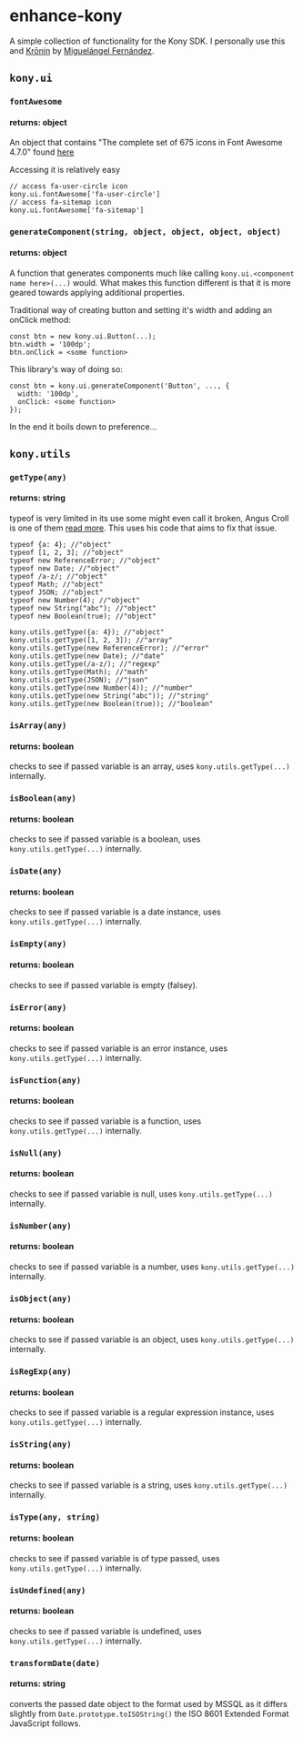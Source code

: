 # enhance-kony
A simple collection of functionality for the Kony SDK. I personally use this and [Krōnin](https://github.com/mig82/kronin) by [Miguelángel Fernández](https://github.com/mig82).

## ```kony.ui```
### ```fontAwesome```
#### returns: object
An object that contains "The complete set of 675 icons in Font Awesome 4.7.0" found [here](https://fontawesome.com/v4.7.0/icons/)

Accessing it is relatively easy
```
// access fa-user-circle icon
kony.ui.fontAwesome['fa-user-circle']
// access fa-sitemap icon
kony.ui.fontAwesome['fa-sitemap']
```

### ```generateComponent(string, object, object, object, object)```
#### returns: object
A function that generates components much like calling ```kony.ui.<component name here>(...)``` would.
What makes this function different is that it is more geared towards applying additional properties.

Traditional way of creating button and setting it's width and adding an onClick method:
```
const btn = new kony.ui.Button(...);
btn.width = '100dp';
btn.onClick = <some function>
```
This library's way of doing so:
```
const btn = kony.ui.generateComponent('Button', ..., {
  width: '100dp',
  onClick: <some function>
});
```
In the end it boils down to preference...

## ```kony.utils```
### ```getType(any)```
#### returns: string
typeof is very limited in its use some might even call it broken, Angus Croll is one of them [read more](https://javascriptweblog.wordpress.com/2011/08/08/fixing-the-javascript-typeof-operator/). This uses his code that aims to fix that issue.
```
typeof {a: 4}; //"object"
typeof [1, 2, 3]; //"object"
typeof new ReferenceError; //"object"
typeof new Date; //"object"
typeof /a-z/; //"object"
typeof Math; //"object"
typeof JSON; //"object"
typeof new Number(4); //"object"
typeof new String("abc"); //"object"
typeof new Boolean(true); //"object"

kony.utils.getType({a: 4}); //"object"
kony.utils.getType([1, 2, 3]); //"array"
kony.utils.getType(new ReferenceError); //"error"
kony.utils.getType(new Date); //"date"
kony.utils.getType(/a-z/); //"regexp"
kony.utils.getType(Math); //"math"
kony.utils.getType(JSON); //"json"
kony.utils.getType(new Number(4)); //"number"
kony.utils.getType(new String("abc")); //"string"
kony.utils.getType(new Boolean(true)); //"boolean"
```

### ```isArray(any)```
#### returns: boolean
checks to see if passed variable is an array, uses ```kony.utils.getType(...)``` internally.

### ```isBoolean(any)```
#### returns: boolean
checks to see if passed variable is a boolean, uses ```kony.utils.getType(...)``` internally.

### ```isDate(any)```
#### returns: boolean
checks to see if passed variable is a date instance, uses ```kony.utils.getType(...)``` internally.

### ```isEmpty(any)```
#### returns: boolean
checks to see if passed variable is empty (falsey).

### ```isError(any)```
#### returns: boolean
checks to see if passed variable is an error instance, uses ```kony.utils.getType(...)``` internally.

### ```isFunction(any)```
#### returns: boolean
checks to see if passed variable is a function, uses ```kony.utils.getType(...)``` internally.

### ```isNull(any)```
#### returns: boolean
checks to see if passed variable is null, uses ```kony.utils.getType(...)``` internally.

### ```isNumber(any)```
#### returns: boolean
checks to see if passed variable is a number, uses ```kony.utils.getType(...)``` internally.

### ```isObject(any)```
#### returns: boolean
checks to see if passed variable is an object, uses ```kony.utils.getType(...)``` internally.

### ```isRegExp(any)```
#### returns: boolean
checks to see if passed variable is a regular expression instance, uses ```kony.utils.getType(...)``` internally.

### ```isString(any)```
#### returns: boolean
checks to see if passed variable is a string, uses ```kony.utils.getType(...)``` internally.

### ```isType(any, string)```
#### returns: boolean
checks to see if passed variable is of type passed, uses ```kony.utils.getType(...)``` internally.

### ```isUndefined(any)```
#### returns: boolean
checks to see if passed variable is undefined, uses ```kony.utils.getType(...)``` internally.

### ```transformDate(date)```
#### returns: string
converts the passed date object to the format used by MSSQL as it differs slightly from ```Date.prototype.toISOString()``` the ISO 8601 Extended Format JavaScript follows.
